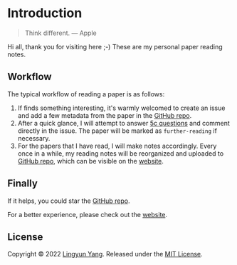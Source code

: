 # Introduction

> Think different. — Apple

Hi all, thank you for visiting here ;-) These are my personal paper reading notes.

## Workflow

The typical workflow of reading a paper is as follows:

1. If finds something interesting, it's warmly welcomed to create an issue and add a few metadata from the paper in the [GitHub repo](https://github.com/mental2008/awesome-papers).
2. After a quick glance, I will attempt to answer [5c questions](https://paper.yanglingyun.me/research-skills/how-to-read-a-paper#the-first-pass) and comment directly in the issue. The paper will be marked as `further-reading` if necessary.
3. For the papers that I have read, I will make notes accordingly. Every once in a while, my reading notes will be reorganized and uploaded to [GitHub repo](https://github.com/mental2008/awesome-papers), which can be visible on the [website](https://paper.yanglingyun.me).

## Finally

If it helps, you could star the [GitHub repo](https://github.com/mental2008/awesome-papers).

For a better experience, please check out the [website](https://paper.yanglingyun.me).

## License

Copyright © 2022 [Lingyun Yang](https://github.com/mental2008). Released under the [MIT License](LICENSE/).
